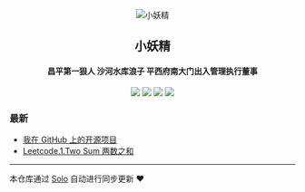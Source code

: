 <p align="center"><img alt="小妖精" src="https://static.b3log.org/images/brand/solo-32.png"></p><h2 align="center">
小妖精
</h2>

<h4 align="center">昌平第一狠人 沙河水库浪子 平西府南大门出入管理执行董事</h4>
<p align="center"><a title="小妖精" target="_blank" href="https://github.com/headplan/solo-blog"><img src="https://img.shields.io/github/last-commit/headplan/solo-blog.svg?style=flat-square&color=FF9900"></a>
<a title="GitHub repo size in bytes" target="_blank" href="https://github.com/headplan/solo-blog"><img src="https://img.shields.io/github/repo-size/headplan/solo-blog.svg?style=flat-square"></a>
<a title="Solo Version" target="_blank" href="https://github.com/88250/solo/releases"><img src="https://img.shields.io/badge/solo-3.6.7-f1e05a.svg?style=flat-square&color=blueviolet"></a>
<a title="Hits" target="_blank" href="https://github.com/88250/hits"><img src="https://hits.b3log.org/headplan/solo-blog.svg"></a></p>

### 最新

* [我在 GitHub 上的开源项目](https://blog.lartisan.cn/my-github-repos)
* [Leetcode.1.Two Sum 两数之和](https://blog.lartisan.cn/articles/2019/12/02/1575269297549.html)



---

本仓库通过 [Solo](https://github.com/88250/solo) 自动进行同步更新 ❤️ 